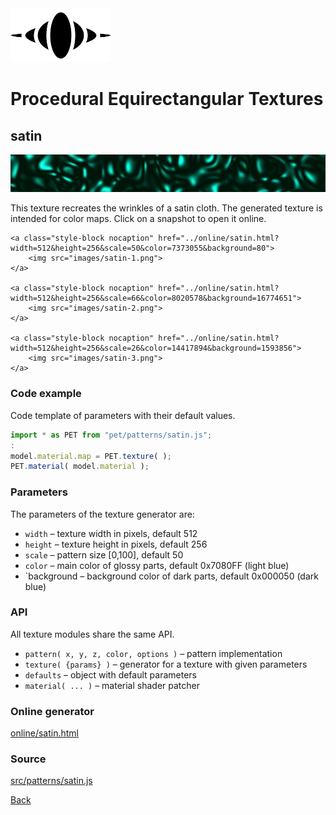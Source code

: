 <img class="logo" src="../assets/logo/logo-big.png">


# Procedural Equirectangular Textures


## satin
<img src="images/satin.jpg">

This texture recreates the wrinkles of a satin cloth. The
generated texture is intended for color maps. Click on a
snapshot to open it online.

<p class="gallery">

	<a class="style-block nocaption" href="../online/satin.html?width=512&height=256&scale=50&color=7373055&background=80">
		<img src="images/satin-1.png">
	</a>

	<a class="style-block nocaption" href="../online/satin.html?width=512&height=256&scale=66&color=8020578&background=16774651">
		<img src="images/satin-2.png">
	</a>

	<a class="style-block nocaption" href="../online/satin.html?width=512&height=256&scale=26&color=14417894&background=1593856">
		<img src="images/satin-3.png">
	</a>

</p>


### Code example

Code template of parameters with their default values.

```js
import * as PET from "pet/patterns/satin.js";
:
model.material.map = PET.texture( );
PET.material( model.material );
```


### Parameters

The parameters of the texture generator are:

* `width` &ndash; texture width in pixels, default 512
* `height` &ndash; texture height in pixels, default 256
* `scale` &ndash; pattern size [0,100], default 50
* `color` &ndash; main color of glossy parts, default 0x7080FF (light blue)
* `background &ndash; background color of dark parts, default 0x000050 (dark blue)


### API

All texture modules share the same API.

* `pattern( x, y, z, color, options )` &ndash; pattern implementation
* `texture( {params} )` &ndash; generator for a texture with given parameters
* `defaults` &ndash; object with default parameters
* `material( ... )` &ndash; material shader patcher


### Online generator

[online/satin.html](../online/satin.html)


### Source

[src/patterns/satin.js](https://github.com/boytchev/texture-generator/blob/main/src/patterns/satin.js)


		
<div class="footnote">
	<a href="#" onclick="window.history.back(); return false;">Back</a>
</div>